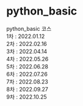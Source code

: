 # python_basic
python_basic 코스  
1차 : 2022.01.12  
2차 : 2022.02.16  
3차 : 2022.04.14  
4차 : 2022.05.26  
5차 : 2022.06.28  
6차 : 2022.07.26  
7차 : 2022.08.23  
8차 : 2022.09.27  
9차 : 2022.10.25

